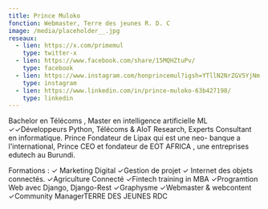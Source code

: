 ```yaml
---
title: Prince Muloko
fonction: Webmaster, Terre des jeunes R. D. C
image: /media/placeholder__.jpg
reseaux:
  - lien: https://x.com/primemul
    type: twitter-x
  - lien: https://www.facebook.com/share/15MQHZtuPv/
    type: facebook
  - lien: https://www.instagram.com/honprincemul?igsh=YTllN2NrZGV5YjNm
    type: instagram
  - lien: https://www.linkedin.com/in/prince-muloko-63b427198/
    type: linkedin
---
```



 Bachelor en Télécoms , Master en intelligence artificielle ML
 ✓✓Développeurs Python, Télécoms & AIoT  Research, Experts Consultant en informatique.
Prince Fondateur de Lipax  qui est une neo- banque a l'international,
Prince CEO et fondateur de EOT AFRICA , une entreprises edutech au Burundi.

Formations :
✓ Marketing Digital
✓Gestion de projet
✓ Internet des objets connectés.
✓Agriculture Connecté
✓Fintech training in MBA
✓Programtion Web avec Django, Django-Rest
✓Graphysme
✓Webmaster & webcontent
✓Community ManagerTERRE DES JEUNES RDC

